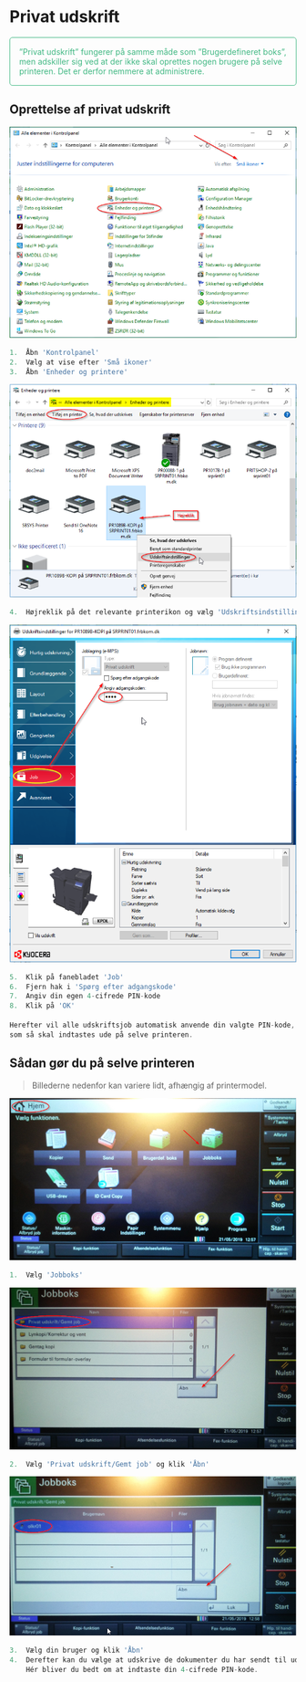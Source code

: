 # Privat udskrift

<p style="color: #41B883; border: 1px solid #41B883; border-radius:5px; padding: 1rem;">”Privat udskrift” fungerer på samme måde som ”Brugerdefineret boks”, men adskiller sig ved at der ikke skal oprettes nogen brugere på selve printeren.  Det er derfor nemmere at administrere.</p>

## Oprettelse af privat udskrift

![](privat_udskrift1.png)
```js
1.	Åbn 'Kontrolpanel'
2.	Vælg at vise efter 'Små ikoner'
3.	Åbn 'Enheder og printere'
```

![](privat_udskrift2.png)
```js
4.	Højreklik på det relevante printerikon og vælg 'Udskriftsindstillinger'
```

![](privat_udskrift3.png)
```js
5.	Klik på fanebladet 'Job'
6.	Fjern hak i 'Spørg efter adgangskode'
7.	Angiv din egen 4-cifrede PIN-kode
8.	Klik på 'OK'

Herefter vil alle udskriftsjob automatisk anvende din valgte PIN-kode, 
som så skal indtastes ude på selve printeren.
```

## Sådan gør du på selve printeren

> Billederne nedenfor kan variere lidt, afhængig af printermodel.

![](privat_udskrift4.png)
```js
1.	Vælg 'Jobboks'
```

![](privat_udskrift5.png)
```js
2.	Vælg 'Privat udskrift/Gemt job' og klik 'Åbn'
```

![](privat_udskrift6.png)
```js
3.	Vælg din bruger og klik 'Åbn'
4.	Derefter kan du vælge at udskrive de dokumenter du har sendt til udskrivning. 
    Hér bliver du bedt om at indtaste din 4-cifrede PIN-kode.
```